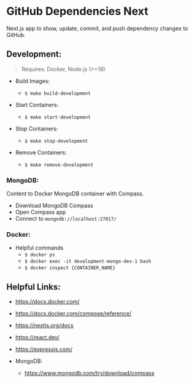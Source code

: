 # GitHub Dependencies Next
Next.js app to show, update, commit, and push dependency changes to GitHub.

## Development:

> Requires: Docker, Node.js (>=18)

* Build Images:
  * ```shell
    $ make build-development
    ```
* Start Containers:
  * ```shell
    $ make start-development  
    ```
* Stop Containers:
  * ```shell
    $ make stop-development  
    ```
* Remove Containers:
  * ```shell
    $ make remove-development  
    ```

### MongoDB:
Content to Docker MongoDB container with Compass.
* Download MongoDB Compass
* Open Compass app
* Connect to `mongodb://localhost:27017/`

### Docker:
* Helpful commands
    * ```$ docker ps``` 
    * ```$ docker exec -it development-mongo-dev-1 bash```
    * ```$ docker inspect {CONTAINER_NAME}```

## Helpful Links:
* https://docs.docker.com/
* https://docs.docker.com/compose/reference/
* https://nextjs.org/docs
* https://react.dev/
* https://expressjs.com/

* MongoDB:
  * https://www.mongodb.com/try/download/compass
